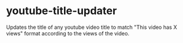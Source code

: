 # youtube-title-updater

Updates the title of any youtube video title to match "This video has X views" format according to the views of the video.
